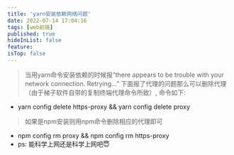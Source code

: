 ```yaml
---
title: 'yarn安装依赖网络问题'
date: 2022-07-14 17:04:16
tags: [web前端]
published: true
hideInList: false
feature: 
isTop: false
---
```

> 当用yarn命令安装依赖的时候报“there appears to be trouble with your network connection. Retrying...”
下面报了代理的问题那么可以删除代理（由于梯子软件自带的复制终端代理命令所致）, 命令如下:
- yarn config delete https-proxy  && yarn config delete proxy

>如果是npm安装则用npm命令删除相应的代理即可
- npm config rm proxy && npm config rm https-proxy
- ps: 能科学上网还是科学上网吧😇
  
